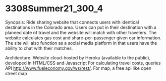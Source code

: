# 3308Summer21_300_4

Synopsis: Ride sharing website that connects users with identical destinations in the Colorado area. Users can put in their destination with a planned date of travel and the website will match with other travelers. The website calculates gas cost and share-per-passenger given car information. The site will also function as a social media platform in that users have the ability to chat with their matches.

Architecture: 
Website cloud-hosted by Heroku (available to the public), developed in HTML/CSS and Javascript
For calculating travel costs, queries API http://www.fueleconomy.gov/ws/rest/.
For map, a free api like open street map
